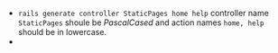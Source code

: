 - `rails generate controller StaticPages home help` controller name `StaticPages` shoule be *PascalCased* and action names `home, help` should be in lowercase.
- 